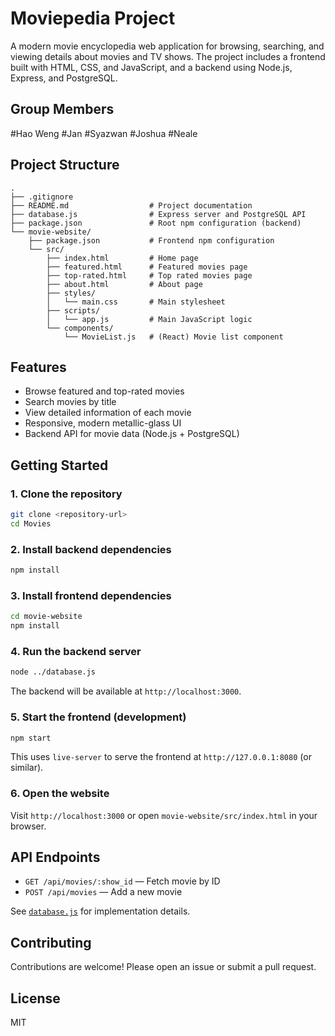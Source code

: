 # Moviepedia Project

A modern movie encyclopedia web application for browsing, searching, and viewing details about movies and TV shows. The project includes a frontend built with HTML, CSS, and JavaScript, and a backend using Node.js, Express, and PostgreSQL.

## Group Members
#Hao Weng
#Jan 
#Syazwan
#Joshua 
#Neale


## Project Structure

```
.
├── .gitignore
├── README.md                  # Project documentation
├── database.js                # Express server and PostgreSQL API
├── package.json               # Root npm configuration (backend)
└── movie-website/
    ├── package.json           # Frontend npm configuration
    └── src/
        ├── index.html         # Home page
        ├── featured.html      # Featured movies page
        ├── top-rated.html     # Top rated movies page
        ├── about.html         # About page
        ├── styles/
        │   └── main.css       # Main stylesheet
        ├── scripts/
        │   └── app.js         # Main JavaScript logic
        └── components/
            └── MovieList.js   # (React) Movie list component
```

## Features

- Browse featured and top-rated movies
- Search movies by title
- View detailed information of each movie
- Responsive, modern metallic-glass UI
- Backend API for movie data (Node.js + PostgreSQL)

## Getting Started

### 1. Clone the repository

```sh
git clone <repository-url>
cd Movies
```

### 2. Install backend dependencies

```sh
npm install
```

### 3. Install frontend dependencies

```sh
cd movie-website
npm install
```

### 4. Run the backend server

```sh
node ../database.js
```

The backend will be available at `http://localhost:3000`.

### 5. Start the frontend (development)

```sh
npm start
```

This uses `live-server` to serve the frontend at `http://127.0.0.1:8080` (or similar).

### 6. Open the website

Visit `http://localhost:3000` or open `movie-website/src/index.html` in your browser.

## API Endpoints

- `GET /api/movies/:show_id` — Fetch movie by ID
- `POST /api/movies` — Add a new movie

See [`database.js`](database.js) for implementation details.

## Contributing

Contributions are welcome! Please open an issue or submit a pull request.

## License

MIT
